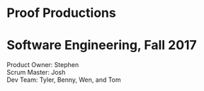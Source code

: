 # Proof Productions
# Software Engineering, Fall 2017

Product Owner: Stephen  
Scrum Master: Josh  
Dev Team: Tyler, Benny, Wen, and Tom
